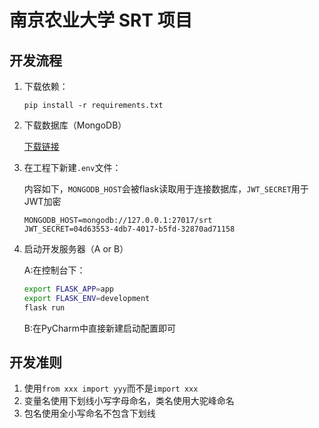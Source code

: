 # 南京农业大学 SRT 项目

## 开发流程

1. 下载依赖：

   ```
   pip install -r requirements.txt
   ```

2. 下载数据库（MongoDB）

    [下载链接](https://docs.mongodb.com/master/tutorial/install-mongodb-on-windows/)

3. 在工程下新建`.env`文件：

    内容如下，`MONGODB_HOST`会被flask读取用于连接数据库，`JWT_SECRET`用于JWT加密

    ```
    MONGODB_HOST=mongodb://127.0.0.1:27017/srt
    JWT_SECRET=04d63553-4db7-4017-b5fd-32870ad71158
    ```

4. 启动开发服务器（A or B）

    A:在控制台下：

    ```sh
    export FLASK_APP=app
    export FLASK_ENV=development
    flask run
    ```

    B:在PyCharm中直接新建启动配置即可

## 开发准则

1. 使用`from xxx import yyy`而不是`import xxx`
2. 变量名使用下划线小写字母命名，类名使用大驼峰命名
3. 包名使用全小写命名不包含下划线
